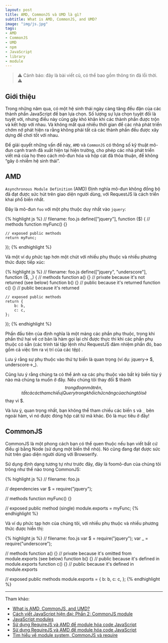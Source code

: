 ```yaml
---
layout: post
title: AMD, CommonJS và UMD là gì? 
subtitle: What is AMD, CommonJS, and UMD?
image: "img/js.jpg"
tags:
- AMD
- CommonJS
- UMD
- npm
- JavaScript
- library
- module
---
```


> ⚠️ Cảnh báo: đây là bài viết cũ, có thể bao gồm thông tin đã lỗi thời. ⚠️


## Giới thiệu

Trong những năm qua, có một hệ sinh thái ngày càng tăng đều đặn của các thành phần JavaScript để bạn lựa chọn. Số lượng sự lựa chọn tuyệt đối là tuyệt vời, nhưng điều này cũng gây khó khăn khi các thành phần được trộn và kết hợp với nhau. Và không mất quá nhiều thời gian để các nhà phát triển chớm nở phát hiện ra rằng không phải tất cả các thành phần đều được xây dựng để chơi tốt với nhau.

Để giải quyết những vấn đề này, `AMD` và `CommonJS` có thông số kỹ thuật mô-đun cạnh tranh đã xuất hiện tại hiện trường, cho phép các nhà phát triển viết mã của họ theo cách mô-đun hóa và hộp cát đã thỏa thuận, để không “gây ô nhiễm hệ sinh thái”.


## AMD

`Asynchronous Module Definition` (AMD) Định nghĩa mô-đun không đồng bộ đã đạt được sức hút trên giao diện người dùng, với RequestJS là cách triển khai phổ biến nhất.

Đây là mô-đun `foo` với một phụ thuộc duy nhất vào `jquery`:

{% highlight js %}
// filename: foo.js
define(["jquery"], function ($) {
	// methods
	function myFunc() {}

	// exposed public methods
	return myFunc;
});
{% endhighlight %}

Và một ví dụ phức tạp hơn một chút với nhiều phụ thuộc và nhiều phương thức được tiếp xúc:

{% highlight js %}
// filename: foo.js
define(["jquery", "underscore"], function ($, _) {
	// methods
	function a() {}		// private because it's not returned (see below)
	function b() {}		// public because it's returned
	function c() {}		// public because it's returned

	// exposed public methods
	return {
		b: b,
		c: c,
	};
});
{% endhighlight %}

Phần đầu tiên của định nghĩa là một mảng các phần phụ thuộc, trong khi phần thứ hai về cơ bản là hàm gọi lại chỉ được thực thi khi các phần phụ thuộc có sẵn (các trình tải tập lệnh như RequestJS đảm nhiệm phần đó, bao gồm cả việc tìm ra vị trí của các tệp) .

Lưu ý rằng sự phụ thuộc vào thứ tự biến là quan trọng (ví dụ: jquery-> $, underscore->_).

Cũng lưu ý rằng chúng ta có thể ánh xạ các phụ thuộc vào bất kỳ biến tùy ý nào mà chúng ta muốn ở đây. Nếu chúng tôi thay đổi $ thành $$ trong đoạn mã trên, tất cả các tham chiếu jQuery trong khối chức năng của chúng tôi sẽ $$ thay vì $.

Và lưu ý, quan trọng nhất, bạn không thể tham chiếu các biến `$` và `_` bên ngoài hàm, vì nó được đóng hộp cát từ mã khác. Đó là mục tiêu ở đây!


## CommonJS
CommonJS là một phong cách bạn có thể quen thuộc nếu bạn viết bất cứ điều gì bằng Node (sử dụng một biến thể nhỏ). Nó cũng đang đạt được sức hút trên giao diện người dùng với Browserify.

Sử dụng định dạng tương tự như trước đây, đây là foomô-đun của chúng tôi trông như thế nào trong CommonJS:

{% highlight js %}
// filename: foo.js

// dependencies
var $ = require("jquery");

// methods
function myFunc() {}

// exposed public method (single)
module.exports = myFunc;
{% endhighlight %}

Và ví dụ phức tạp hơn của chúng tôi, với nhiều phụ thuộc và nhiều phương thức được hiển thị:

{% highlight js %}
// filename: foo.js
var $ = require("jquery");
var _ = require("underscore");

// methods
function a() {}		// private because it's omitted from module.exports (see below)
function b() {}		// public because it's defined in module.exports
function c() {}		// public because it's defined in module.exports

// exposed public methods
module.exports = {
	b: b,
	c: c,
};
{% endhighlight %}





-----
Tham khảo:
- [What is AMD, CommonJS, and UMD?](https://www.davidbcalhoun.com/2014/what-is-amd-commonjs-and-umd/)
- [Cách viết JavaScript hiện đại: Phần 2: CommonJS module](https://viblo.asia/p/cach-viet-javascript-hien-dai-phan-2-commonjs-module-5WQvzgeXRk3E)
- [JavaScript modules](https://viblo.asia/p/javascript-modules-3P0lPEMn5ox)
- [Sử dụng RequireJS và AMD để module hóa code JavaScript](https://viblo.asia/p/su-dung-requirejs-va-amd-de-module-hoa-code-javascript-znVGLY6jvZOe)
- [Sử dụng RequireJS và AMD để module hóa code JavaScript](https://manhhomienbienthuy.github.io/2016/05/12/su-dung-amd-requirejs-de-module-hoa-javascript.html)
- [Tìm hiểu về module system, CommonJS và require](https://viblo.asia/p/tim-hieu-ve-module-system-commonjs-va-require-QpmleL3mZrd)

